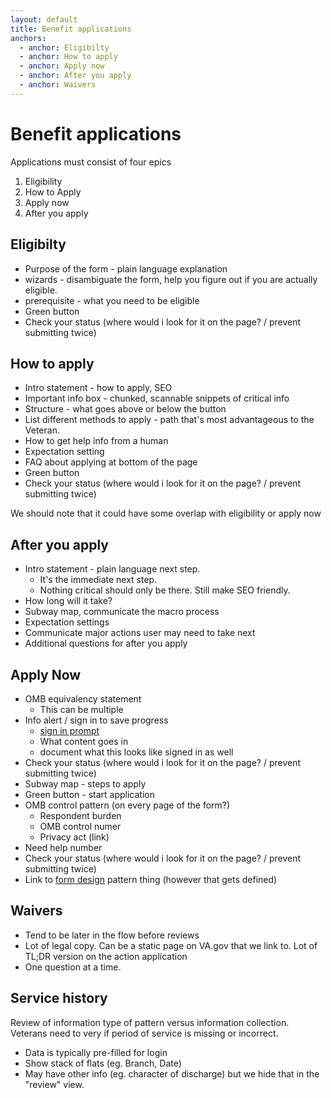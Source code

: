 ```yaml
---
layout: default
title: Benefit applications
anchors:
  - anchor: Eligibilty
  - anchor: How to apply
  - anchor: Apply now
  - anchor: After you apply
  - anchor: Waivers
---
```


# Benefit applications

Applications must consist of four epics

1. Eligibility
2. How to Apply
3. Apply now
4. After you apply

## Eligibilty
- Purpose of the form - plain language explanation
- wizards - disambiguate the form, help you figure out if you are actually eligible.
- prerequisite - what you need to be eligible
- Green button
- Check your status (where would i look for it on the page? / prevent submitting twice)


## How to apply
- Intro statement - how to apply, SEO
- Important info box - chunked, scannable snippets of critical info
- Structure - what goes above or below the button
- List different methods to apply - path that's most advantageous to the Veteran.
- How to get help info from a human
- Expectation setting
- FAQ about applying at bottom of the page
- Green button
- Check your status (where would i look for it on the page? / prevent submitting twice)

We should note that it could have some overlap with eligibility or apply now

## After you apply
- Intro statement - plain language next step.
  - It's the immediate next step.
  - Nothing critical should only be there. Still make SEO friendly.
- How long will it take?
- Subway map, communicate the macro process
- Expectation settings
- Communicate major actions user may need to take next
- Additional questions for after you apply

## Apply Now
- OMB equivalency statement
  - This can be multiple
- Info alert / sign in to save progress
  - [sign in prompt](sign-in-prompt)
  - What content goes in
  - document what this looks like signed in as well
- Check your status (where would i look for it on the page? / prevent submitting twice)
- Subway map - steps to apply
- Green button - start application
- OMB control pattern (on every page of the form?)
  - Respondent burden
  - OMB control numer
  - Privacy act (link)
- Need help number
- Check your status (where would i look for it on the page? / prevent submitting twice)
- Link to [form design](forms) pattern thing (however that gets defined)

## Waivers
- Tend to be later in the flow before reviews
- Lot of legal copy. Can be a static page on VA.gov that we link to. Lot of TL;DR version on the action application
- One question at a time.

## Service history
Review of information type of pattern versus information collection. Veterans need to very if period of service is missing or incorrect.

- Data is typically pre-filled for login
- Show stack of flats (eg. Branch, Date)
- May have other info (eg. character of discharge) but we hide that in the "review" view.